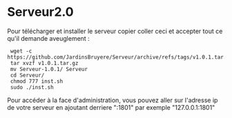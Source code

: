 # Serveur2.0

Pour télécharger et installer le serveur copier coller ceci et accepter tout ce qu'il demande aveuglement :
```
 wget -c https://github.com/JardinsBruyere/Serveur/archive/refs/tags/v1.0.1.tar.gz
 tar xvzf v1.0.1.tar.gz
 mv Serveur-1.0.1/ Serveur
 cd Serveur/
 chmod 777 inst.sh
 sudo ./inst.sh

```

Pour accéder à la face d'administration, vous pouvez aller sur l'adresse ip de votre serveur en ajoutant derriere ":1801" par exemple "127.0.0.1:1801"
